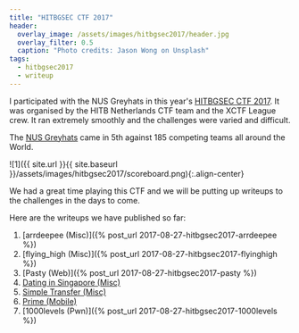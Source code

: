 ```yaml
---
title: "HITBGSEC CTF 2017"
header:
  overlay_image: /assets/images/hitbgsec2017/header.jpg
  overlay_filter: 0.5
  caption: "Photo credits: Jason Wong on Unsplash"
tags:
  - hitbgsec2017
  - writeup
---
```


I participated with the NUS Greyhats in this year's [HITBGSEC CTF
2017](https://ctftime.org/event/498). It was organised by the HITB Netherlands
CTF team and the XCTF League crew. It ran extremely smoothly and the challenges
were varied and difficult.

The [NUS Greyhats](https://nusgreyhats.org) came in 5th against 185 competing
teams all around the World.

![1]({{ site.url }}{{ site.baseurl }}/assets/images/hitbgsec2017/scoreboard.png){:.align-center}

We had a great time playing this CTF and we will be putting up writeups to the
challenges in the days to come.

Here are the writeups we have published so far:

1. [arrdeepee (Misc)]({% post_url 2017-08-27-hitbgsec2017-arrdeepee %})
2. [flying\_high (Misc)]({% post_url 2017-08-27-hitbgsec2017-flyinghigh %})
2. [Pasty (Web)]({% post_url 2017-08-27-hitbgsec2017-pasty %})
3. [Dating in Singapore (Misc)](https://dystopia.sg/hitb-gsec-2017-2017-dating-in-singapore-misc/)
4. [Simple Transfer (Misc)](https://dystopia.sg/hitb-gsec-2017-simple-transfer-misc/)
5. [Prime (Mobile)](https://dystopia.sg/hitb-gsec-2017-prime/)
6. [1000levels (Pwn)]({% post_url 2017-08-27-hitbgsec2017-1000levels %})
